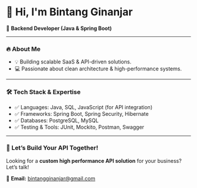 # 👋 Hi, I'm Bintang Ginanjar  
🚀 **Backend Developer (Java & Spring Boot)** 

---

### 🔥 About Me  
- 💡 Building scalable SaaS & API-driven solutions.  
- 💻 Passionate about clean architecture & high-performance systems.

---

### 🛠️ **Tech Stack & Expertise**  

- ✅ Languages: Java, SQL, JavaScript (for API integration)
- ✅ Frameworks: Spring Boot, Spring Security, Hibernate
- ✅ Databases: PostgreSQL, MySQL
- ✅ Testing & Tools: JUnit, Mockito, Postman, Swagger

---

### 🚀 **Let’s Build Your API Together!**  

Looking for a **custom high performance API solution** for your business? Let’s talk!  

📩 **Email:** bintangginanjar@gmail.com
<!--
**bintangginanjar/bintangginanjar** is a ✨ _special_ ✨ repository because its `README.md` (this file) appears on your GitHub profile.

Here are some ideas to get you started:

- 🔭 I’m currently working on ...
- 🌱 I’m currently learning ...
- 👯 I’m looking to collaborate on ...
- 🤔 I’m looking for help with ...
- 💬 Ask me about ...
- 📫 How to reach me: ...
- 😄 Pronouns: ...
- ⚡ Fun fact: ...
-->
